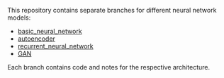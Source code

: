 This repository contains separate branches for different neural network models:

- [basic_neural_network](https://github.com/YOUR_USERNAME/Deep_Learning_Notes/tree/basic_neural_network)
- [autoencoder](https://github.com/YOUR_USERNAME/Deep_Learning_Notes/tree/autoencoder)
- [recurrent_neural_network](https://github.com/YOUR_USERNAME/Deep_Learning_Notes/tree/recurrent_neural_network)
- [GAN](https://github.com/YOUR_USERNAME/Deep_Learning_Notes/tree/GAN)

Each branch contains code and notes for the respective architecture.
